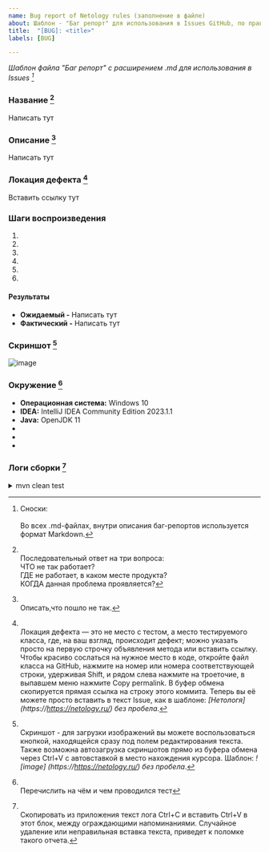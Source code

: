 ```yaml
---
name: Bug report of Netology rules (заполнение в файле)
about: Шаблон - "Баг репорт" для использования в Issues GitHub, по правилам Нетологии, в формате .MD
title:  "[BUG]: <title>"
labels: [BUG]

---
```


*Шаблон файла "Баг репорт" с расширением .md для использования в Issues [^1]*
[^1]: Сноски:<br><br>Во всех .md-файлах, внутри описания баг-репортов используется формат Markdown.

### Название [^2]
Написать тут

<!-- Писать над этой строкой, текст ниже окажется в сносках -->
[^2]: <br>Последовательный ответ на три вопроса:
<br>  ЧТО не так работает?
<br>  ГДЕ не работает, в каком месте продукта?
<br>  КОГДА данная проблема проявляется?

### Описание [^3]
Написать тут

<!-- Писать над этой строкой, текст ниже окажется в сносках -->
[^3]: <br>Описать,что пошло не так.

### Локация дефекта [^4]
Вставить ссылку тут

<!-- Писать над этой строкой, текст ниже окажется в сносках -->
[^4]: <br>Локация дефекта — это не место с тестом, а место тестируемого класса, где, на ваш взгляд, происходит дефект; можно указать просто на первую строчку объявления метода или вставить ссылку.
Чтобы красиво сослаться на нужное место в коде, откройте файл класса на GitHub, нажмите на номер или номера соответствующей строки, удерживая Shift, и рядом слева нажмите на троеточие, в выпавшем меню нажмите Copy permalink. В буфер обмена скопируется прямая ссылка на строку этого коммита. Теперь вы её можете просто вставить в текст Issue, как в шаблоне: *[Нетологя] (https://https://netology.ru/) без пробела*.

### Шаги воспроизведения
1. 
2. 
3. 
4. 
5. 
6. 

#### Результаты
* **Ожидаемый -**  Написать тут
* **Фактический -** Написать тут

### Скриншот [^5]
![image]( )

<!-- Писать над этой строкой, текст ниже окажется в сносках -->
[^5]: <br>Скриншот - для загрузки изображений вы можете воспользоваться кнопкой, находящейся сразу под полем редактирования текста. Также возможна автозагрузка скриншотов прямо из буфера обмена через Ctrl+V с автовставкой в место нахождения курсора. Шаблон: *![image] (https://https://netology.ru/) без пробела*.

### Окружение [^6]
* **Операционная система:** Windows 10
* **IDEA:** IntelliJ IDEA Community Edition 2023.1.1
* **Java:** OpenJDK 11
*
*
*

<!-- Писать над этой строкой, текст ниже окажется в сносках -->
[^6]: <br>Перечислить на чём и чем проводился тест

### Логи сборки [^7]
<!-- ВНИМАНИЕ, НЕ ТРОГАТЬ СЛЕДУЩЮУ СТРОКУ -->
[^7]: <br>Скопировать из приложения текст лога Ctrl+C и вставить Ctrl+V в этот блок, между ограждающими напоминаниями. Случайное удаление или неправильная вставка текста, приведет к поломке такого отчета.
<!-- ВНИМАНИЕ, НЕ ТРОГАТЬ СЛЕДУЩИЕ 5 СТРОК -->
<details>
<summary>mvn clean test</summary>
  
```txt
<!-- Вставить ПОД этой строкой, лог ошибки из приложения -->

ТУТ ВСТАВИТЬ ЛОГ

<!-- Вставить НАД этой строкой, лог ошибки из приложения -->
```
</details>
<!-- ВНИМАНИЕ, НЕ ТРОГАТЬ 3 СТРОКИ НАД ЭТОЙ -->
